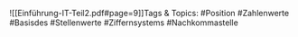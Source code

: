 
![[Einführung-IT-Teil2.pdf#page=9]]Tags & Topics:
   #Position
   #Zahlenwerte
   #Basisdes
   #Stellenwerte
   #Ziffernsystems
   #Nachkommastelle